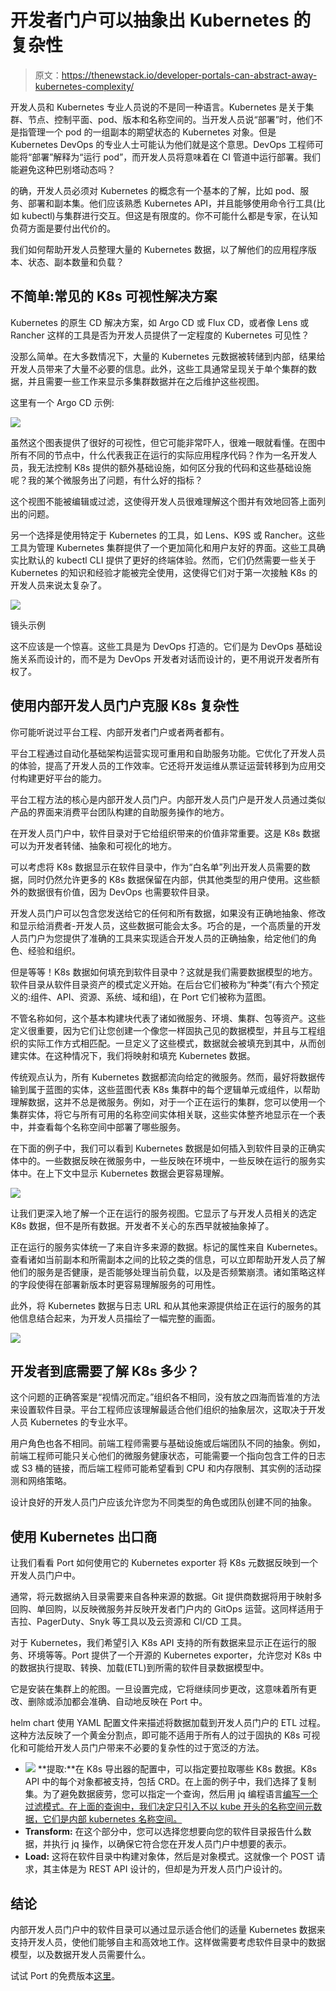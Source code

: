 # 开发者门户可以抽象出 Kubernetes 的复杂性

> 原文：<https://thenewstack.io/developer-portals-can-abstract-away-kubernetes-complexity/>

开发人员和 Kubernetes 专业人员说的不是同一种语言。Kubernetes 是关于集群、节点、控制平面、pod、版本和名称空间的。当开发人员说“部署”时，他们不是指管理一个 pod 的一组副本的期望状态的 Kubernetes 对象。但是 Kubernetes DevOps 的专业人士可能认为他们就是这个意思。DevOps 工程师可能将“部署”解释为“运行 pod”，而开发人员将意味着在 CI 管道中运行部署。我们能避免这种巴别塔动态吗？

的确，开发人员必须对 Kubernetes 的概念有一个基本的了解，比如 pod、服务、部署和副本集。他们应该熟悉 Kubernetes API，并且能够使用命令行工具(比如 kubectl)与集群进行交互。但这是有限度的。你不可能什么都是专家，在认知负荷方面是要付出代价的。

我们如何帮助开发人员整理大量的 Kubernetes 数据，以了解他们的应用程序版本、状态、副本数量和负载？

## 不简单:常见的 K8s 可视性解决方案

Kubernetes 的原生 CD 解决方案，如 Argo CD 或 Flux CD，或者像 Lens 或 Rancher 这样的工具是否为开发人员提供了一定程度的 Kubernetes 可见性？

没那么简单。在大多数情况下，大量的 Kubernetes 元数据被转储到内部，结果给开发人员带来了大量不必要的信息。此外，这些工具通常呈现关于单个集群的数据，并且需要一些工作来显示多集群数据并在之后维护这些视图。

这里有一个 Argo CD 示例:

![](img/718e2de7fe38a0faa2cd000bcd6e275f.png)

虽然这个图表提供了很好的可视性，但它可能非常吓人，很难一眼就看懂。在图中所有不同的节点中，什么代表我正在运行的实际应用程序代码？作为一名开发人员，我无法控制 K8s 提供的额外基础设施，如何区分我的代码和这些基础设施呢？我的某个微服务出了问题，有什么好的指标？

这个视图不能被编辑或过滤，这使得开发人员很难理解这个图并有效地回答上面列出的问题。

另一个选择是使用特定于 Kubernetes 的工具，如 Lens、K9S 或 Rancher。这些工具为管理 Kubernetes 集群提供了一个更加简化和用户友好的界面。这些工具确实比默认的 kubectl CLI 提供了更好的终端体验。然而，它们仍然需要一些关于 Kubernetes 的知识和经验才能被完全使用，这使得它们对于第一次接触 K8s 的开发人员来说太复杂了。

![](img/1a03f708482d9427be984b30ce7bf9a7.png)

镜头示例

这不应该是一个惊喜。这些工具是为 DevOps 打造的。它们是为 DevOps 基础设施关系而设计的，而不是为 DevOps 开发者对话而设计的，更不用说开发者所有权了。

## 使用内部开发人员门户克服 K8s 复杂性

你可能听说过平台工程、内部开发者门户或者两者都有。

平台工程通过自动化基础架构运营实现可重用和自助服务功能。它优化了开发人员的体验，提高了开发人员的工作效率。它还将开发运维从票证运营转移到为应用交付构建更好平台的能力。

平台工程方法的核心是内部开发人员门户。内部开发人员门户是开发人员通过类似产品的界面来消费平台团队构建的自助服务操作的地方。

在开发人员门户中，软件目录对于它给组织带来的价值非常重要。这是 K8s 数据可以为开发者转储、抽象和可视化的地方。

可以考虑将 K8s 数据显示在软件目录中，作为“白名单”列出开发人员需要的数据，同时仍然允许更多的 K8s 数据保留在内部，供其他类型的用户使用。这些额外的数据很有价值，因为 DevOps 也需要软件目录。

开发人员门户可以包含您发送给它的任何和所有数据，如果没有正确地抽象、修改和显示给消费者-开发人员，这些数据可能会太多。巧合的是，一个高质量的开发人员门户为您提供了准确的工具来实现适合开发人员的正确抽象，给定他们的角色、经验和组织。

但是等等！K8s 数据如何填充到软件目录中？这就是我们需要数据模型的地方。软件目录从软件目录资产的模式定义开始。在后台它们被称为“种类”(有六个预定义的:组件、API、资源、系统、域和组)，在 Port 它们被称为蓝图。

不管名称如何，这个基本构建块代表了诸如微服务、环境、集群、包等资产。这些定义很重要，因为它们让您创建一个像您一样固执己见的数据模型，并且与工程组织的实际工作方式相匹配。一旦定义了这些模式，数据就会被填充到其中，从而创建实体。在这种情况下，我们将映射和填充 Kubernetes 数据。

传统观点认为，所有 Kubernetes 数据都流向给定的微服务。然而，最好将数据传输到属于蓝图的实体，这些蓝图代表 K8s 集群中的每个逻辑单元或组件，以帮助理解数据，这并不总是微服务。例如，对于一个正在运行的集群，您可以使用一个集群实体，将它与所有可用的名称空间实体相关联，这些实体整齐地显示在一个表中，并查看每个名称空间中部署了哪些服务。

在下面的例子中，我们可以看到 Kubernetes 数据是如何插入到软件目录的正确实体中的。一些数据反映在微服务中，一些反映在环境中，一些反映在运行的服务实体中。在上下文中显示 Kubernetes 数据会更容易理解。

![](img/b50c78ab4162fb0670df1f416a188e5c.png)

让我们更深入地了解一个正在运行的服务视图。它显示了与开发人员相关的选定 K8s 数据，但不是所有数据。开发者不关心的东西早就被抽象掉了。

正在运行的服务实体统一了来自许多来源的数据。标记的属性来自 Kubernetes。查看诸如当前副本和所需副本之间的比较之类的信息，可以立即帮助开发人员了解他们的服务是否健康，是否能够处理当前负载，以及是否频繁崩溃。诸如策略这样的字段使得在部署新版本时更容易理解服务的可用性。

此外，将 Kubernetes 数据与日志 URL 和从其他来源提供给正在运行的服务的其他信息结合起来，为开发人员描绘了一幅完整的画面。

![](img/810fdab8b4c12eb0067feb4542a22961.png)

## 开发者到底需要了解 K8s 多少？

这个问题的正确答案是“视情况而定。”组织各不相同，没有放之四海而皆准的方法来设置软件目录。平台工程师应该理解最适合他们组织的抽象层次，这取决于开发人员 Kubernetes 的专业水平。

用户角色也各不相同。前端工程师需要与基础设施或后端团队不同的抽象。例如，前端工程师可能只关心他们的微服务健康状态，可能需要一个指向包含工件的日志或 S3 桶的链接，而后端工程师可能希望看到 CPU 和内存限制、其实例的活动探测和网络策略。

设计良好的开发人员门户应该允许您为不同类型的角色或团队创建不同的抽象。

## 使用 Kubernetes 出口商

让我们看看 Port 如何使用它的 Kubernetes exporter 将 K8s 元数据反映到一个开发人员门户中。

通常，将元数据纳入目录需要来自各种来源的数据。Git 提供商数据将用于映射多回购、单回购，以反映微服务并反映开发者门户内的 GitOps 运营。这同样适用于吉拉、PagerDuty、Snyk 等工具以及云资源和 CI/CD 工具。

对于 Kubernetes，我们希望引入 K8s API 支持的所有数据来显示正在运行的服务、环境等等。Port 提供了一个开源的 Kubernetes exporter，允许您对 K8s 中的数据执行提取、转换、加载(ETL)到所需的软件目录数据模型中。

它是安装在集群上的舵图。一旦设置完成，它将继续同步更改，这意味着所有更改、删除或添加都会准确、自动地反映在 Port 中。

helm chart 使用 YAML 配置文件来描述将数据加载到开发人员门户的 ETL 过程。这种方法反映了一个黄金分割点，即可能不适用于所有人的过于固执的 K8s 可视化和可能给开发人员门户带来不必要的复杂性的过于宽泛的方法。

*   ![](img/bab91809226f4167aedefb265de804cd.png) **提取:**在 K8s 导出器的配置中，可以指定要拉取哪些 K8s 数据。K8s API 中的每个对象都被支持，包括 CRD。在上面的例子中，我们选择了复制集。为了避免数据疲劳，您可以指定一个查询，然后用 jq 编程语言[编写一个过滤模式。在上面的查询中，我们决定只引入不以 kube 开头的名称空间元数据，它们是内部 kubernetes 名称空间。](https://stedolan.github.io/jq/)
*   **Transform:** 在这个部分中，您可以选择您想要向您的软件目录报告什么数据，并执行 jq 操作，以确保它符合您在开发人员门户中想要的表示。
*   **Load:** 这将在软件目录中构建对象体，然后是对象模式。这就像一个 POST 请求，其主体是为 REST API 设计的，但却是为开发人员门户设计的。

## 结论

内部开发人员门户中的软件目录可以通过显示适合他们的适量 Kubernetes 数据来支持开发人员，使他们能够自主和高效地工作。这样做需要考虑软件目录中的数据模型，以及数据开发人员需要什么。

试试 Port 的免费版本[这里](http://getport.io)。

<svg xmlns:xlink="http://www.w3.org/1999/xlink" viewBox="0 0 68 31" version="1.1"><title>Group</title> <desc>Created with Sketch.</desc></svg>